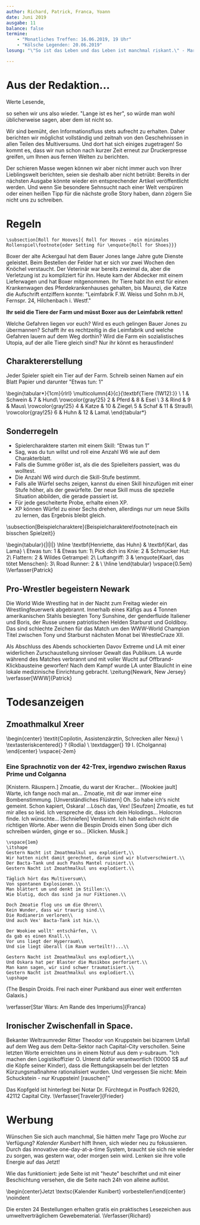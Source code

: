 ```yaml
---
author: Richard, Patrick, Franca, Yoann
date: Juni 2019
ausgabe: 11
balance: false
termine:
    - "Monatliches Treffen: 16.06.2019, 19 Uhr"
    - "Kölsche Legenden: 20.06.2019"
losung: "\"So ist das Leben und das Leben ist manchmal riskant.\" - Martin Schneider, Autodieb"

---
```

# Aus der Redaktion...
Werte Lesende,

so sehen wir uns also wieder.
"Lange ist es her", so würde man wohl üblicherweise sagen, aber dem ist nicht so.

Wir sind bemüht, den Informationsfluss stets aufrecht zu erhalten.
Daher berichten wir möglichst vollständig und zeitnah von den Geschehnissen in allen Teilen des Multiversums.
Und dort hat sich einiges zugetragen!
So kommt es, dass wir nun schon nach kurzer Zeit erneut zur Druckerpresse greifen, um Ihnen aus fernen Welten zu berichten.

Der schieren Masse wegen können wir aber nicht immer auch von Ihrer Lieblingswelt berichten, seien sie deshalb aber nicht betrübt: Bereits in der nächsten Ausgabe könnte wieder ein entsprechender Artikel veröffentlicht werden.
Und wenn Sie besondere Sehnsucht nach einer Welt verspüren oder einen heißen Tipp für die nächste große Story haben, dann zögern Sie nicht uns zu schreiben.

<!--Also: Schön, dass Sie uns wieder lesen! -->

# Regeln
```{=tex}
\subsection[Roll for Hooves]{ Roll for Hooves - ein minimales Rollenspiel\footnote{oder Setting für \enquote{Roll for Shoes}}}
```
Boxer der alte Ackergaul hat dem Bauer Jones lange Jahre gute Dienste geleistet. Beim Bestellen der Felder hat er sich vor zwei Wochen den Knöchel verstaucht. Der Veterinär war bereits zweimal da, aber die Verletzung ist zu kompliziert für ihn.
Heute kam der Abdecker mit einem Lieferwagen und hat Boxer mitgenommen. Ihr Tiere habt ihn erst für einen Krankenwagen des Pferdekrankenhauses gehalten, bis Maunzi, die Katze die Aufschrift entziffern konnte:
"Leimfabrik F.W. Weiss und Sohn m.b.H, Fernspr. 24, Hilchenbach i. Westf."

**Ihr seid die Tiere der Farm und müsst Boxer aus der Leimfabrik retten!**

Welche Gefahren liegen vor euch?
Wird es euch gelingen Bauer Jones zu übermannen?
Schafft ihr es rechtzeitig in die Leimfabrik und welche Gefahren lauern auf dem Weg dorthin?
Wird die Farm ein sozialistisches Utopia, auf der alle Tiere gleich sind?
Nur ihr könnt es herausfinden!

## Charaktererstellung
Jeder Spieler spielt ein Tier auf der Farm. Schreib seinen Namen auf ein Blatt Papier und darunter "Etwas tun: 1"

\begin{tabular*}{1cm}{rlrl}
\multicolumn{4}{c}{\textbf{Tiere (1W12):}} \\
1 & Schwein & 7 & Hund\\
\rowcolor{gray!25}
2 & Pferd & 8 & Esel \\
3 & Rind & 9 & Maus\\
\rowcolor{gray!25}
4 & Katze & 10 & Ziege\\
5 & Schaf & 11 & Strauß\\
\rowcolor{gray!25}
6 & Huhn & 12 & Lama\\
\end{tabular*}
## Sonderregeln
- Spielercharaktere starten mit einem Skill: “Etwas tun 1”
- Sag, was du tun willst und roll eine Anzahl W6 wie auf dem Charakterblatt.
- Falls die Summe größer ist, als die des Spielleiters passiert, was du wolltest.
- Die Anzahl W6 wird durch die Skill-Stufe bestimmt.
- Falls alle Würfel sechs zeigen, kannst du einen Skill hinzufügen mit einer Stufe höher, als der gewürfelte. Der neue Skill muss die spezielle Situation abbilden, die gerade passiert ist.
- Für jede gescheiterte Probe, erhalte einen XP.
- XP können Würfel zu einer Sechs drehen, allerdings nur um neue Skills zu lernen, das Ergebnis bleibt gleich.

\subsection[Beispielcharaktere]{Beispielcharaktere\footnote{nach ein bisschen Spielzeit}}

\begin{tabular}{|l|l|}
\hline
\textbf{Henriette, das Huhn} & \textbf{Karl, das Lama} \\
Etwas tun: 1 & Etwas tun: 1\\
Pick dich ins Knie: 2 & Schmucker Hut: 2\\
Flattern: 2 & Wildes Getrampel: 2\\
Luftangriff: 3 & \enquote{Kaarl, das tötet Menschen}: 3\\
Road Runner: 2 & \\ \hline
\end{tabular}
\vspace{0.5em}
\Verfasser{Patrick}

## Pro-Wrestler begeistern Newark
Die World Wide Wrestling hat in der Nacht zum Freitag wieder ein Wrestlingfeuerwerk abgebrannt. Innerhalb eines Käfigs aus 4 Tonnen amerikanischen Stahls besiegten Tony Sunshine, der genderfluide Italiener und Boris, der Russe unsere patriotischen Helden Starburst und Goldiboy. Das sind schlechte Zeichen für das Match um den WWW-World Champion Titel zwischen Tony und Starburst nächsten Monat bei WrestleCraze XII.

Als Abschluss des Abends schockierten Davov Extreme und LA mit einer widerlichen Zurschaustellung sinnloser Gewalt das Publikum. LA wurde während des Matches verbrannt und mit voller Wucht auf Offbrand-Klickbausteine geworfen! Nach dem Kampf wurde LA unter Blaulicht in eine lokale medizinische Einrichtung gebracht.
\zeitung{Newark, New Jersey}
\verfasser[WWW]{Patrick}

# Todesanzeigen
## Zmoathmalkul Xreer
\begin{center}
\textit{Copilotin, Assistenzärztin, Schrecken aller Nexu} \\
\textasteriskcentered{} ? (Rodia) \\
\textdagger{} 19 I. (Cholganna)
\end{center}
\vspace{-2em}

### Eine Sprachnotiz von der 42-Trex, irgendwo zwischen Raxus Prime und Colganna
[Knistern. Räuspern.] Zmoatie, du warst der Kracher… [Wookiee jault] Warte, ich fange noch mal an… Zmoatie, mit dir war immer eine Bombenstimmung. [Unverständliches Flüstern] Oh. So habe ich‘s nicht gemeint. Schon kapiert, Oskara! ...Lösch das, Vex! [Seufzen] Zmoatie, es tut mir alles so leid. Ich verspreche dir, dass ich dein Holodings... Holocron finde. Ich wünschte... [Schniefen] Verdammt. Ich hab einfach nicht die richtigen Worte. Aber wenn die Bespin Droids einen Song über dich schreiben würden, ginge er so... [Klicken. Musik.]

```{=latex}
\vspace{1em}
\itshape
Gestern Nacht ist Zmoathmalkul uns explodiert,\\
Wir hatten nicht damit gerechnet, darum sind wir blutverschmiert.\\
Der Bacta-Tank und auch Pashs Mantel ruiniert.\\
Gestern Nacht ist Zmoathmalkul uns explodiert.\\

Täglich hört das Multiversum\\
Von spontanen Explosionen.\\
Man blättert um und denkt im Stillen:\\
Wie blutig, doch das sind ja nur Fiktionen.\\

Doch Zmoatie flog uns um die Ohren\\
Kein Wunder, dass wir traurig sind.\\
Die Rodianerin verloren\\
Und auch Vex' Bacta-Tank ist hin.\\

Der Wookiee wollt' entschärfen, \\
da gab es einen Knall.\\
Vor uns liegt der Hyperraum\\
Und sie liegt überall (im Raum verteilt!)...\\

Gestern Nacht ist Zmoathmalkul uns explodiert,\\
Und Oskara hat per Blaster die Musikbox perforiert.\\
Man kann sagen, wir sind schwer traumatisiert.\\
Gestern Nacht ist Zmoathmalkul uns explodiert.\\
\upshape
```
(The Bespin Droids. Frei nach einer Punkband aus einer weit entfernten Galaxis.)

\verfasser[Star Wars: Am Rande des Imperiums]{Franca}

## Ironischer Zwischenfall in Space.
Bekanter Weltraumreder Ritter Theodor von Kruppstein bei bizarrem Unfall auf dem Weg aus dem Delta-Sektor nach Capital-City verschollen. Seine letzten Worte erreichten uns in einem Notruf aus dem $\gamma$-subraum. "Ich machen den Logistikoffizier O. Unterst dafür verantwortlich (10000 S$ auf die Köpfe seiner Kinder), dass die Rettungskapseln bei der letzten Kürzungsmaßnahme rationalisiert wurden. Und vergessen Sie nicht: Mein Schuckstein - nur Kruppstein! [rauschen]"

Das Kopfgeld ist hinterlegt bei Notar Dr. Fürchtegut in Postfach 92620, 42112 Capital City.
\Verfasser[Traveler]{Frieder}

# Werbung
Wünschen Sie sich auch manchmal, Sie hätten mehr Tage pro Woche zur Verfügung?
_Kalender Kunibert_ hilft Ihnen, sich wieder neu zu fokussieren.
Durch das innovative one-day-at-a-time System, braucht sie sich nie wieder zu sorgen, was gestern war, oder morgen sein wird.
Lenken sie ihre volle Energie auf das Jetzt!

Wie das funktioniert: jede Seite ist mit "heute" beschriftet und mit einer Beschichtung versehen, die die Seite nach 24h von alleine auflöst.

\begin{center}Jetzt \textsc{Kalender Kunibert} vorbestellen!\end{center} \noindent

Die ersten 24 Bestellungen erhalten gratis ein praktisches Lesezeichen aus umweltverträglichem Gewebematerial.
\Verfasser{Richard}
